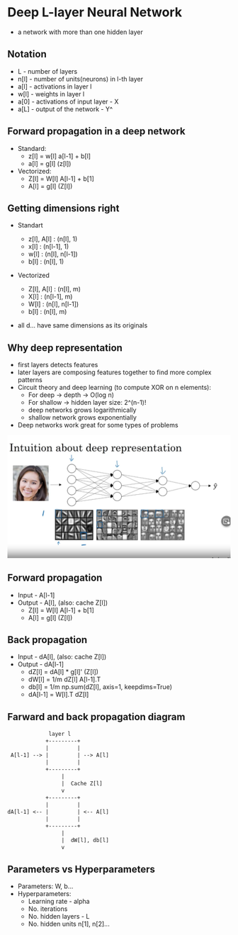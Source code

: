 # Deep L-layer Neural Network
- a network with more than one hidden layer
## Notation
- L - number of layers
- n[l] - number of units(neurons) in l-th layer
- a[l] - activations in layer l
- w[l] - weights in layer l
- a[0] - activations of input layer - X
- a[L] - output of the network - Y^

## Forward propagation in a deep network
- Standard:
    - z[l] = w[l] a[l-1] + b[l]
    - a[l] = g[l] (z[l])
- Vectorized:
    - Z[l] = W[l] A[l-1] + b[1]
    - A[l] = g[l] (Z[l])

## Getting dimensions right
- Standart
    - z[l], A[l] : (n[l], 1)
    - x[l] : (n[l-1], 1)
    - w[l] : (n[l], n[l-1])
    - b[l] : (n[l], 1)

- Vectorized
    - Z[l], A[l] : (n[l], m)
    - X[l] : (n[l-1], m)
    - W[l] : (n[l], n[l-1])
    - b[l] : (n[l], m)
- all d... have same dimensions as its originals

## Why deep representation
- first layers detects features
- later layers are composing features together to find more complex patterns
- Circuit theory and deep learning (to compute XOR on n elements):
    - For deep -> depth -> O(log n)
    - For shallow -> hidden layer size: 2^(n-1)!
    - deep networks grows logarithmically
    - shallow network grows exponentially
- Deep networks work great for some types of problems

![deep_nn_rep](../images/deep_nn_rep.png)


## Forward propagation
- Input - A[l-1]
- Output - A[l], (also: cache Z[l])
    - Z[l] = W[l] A[l-1] + b[1]
    - A[l] = g[l] (Z[l])

## Back propagation
- Input - dA[l], (also: cache Z[l])
- Output - dA[l-1]
    - dZ[l] = dA[l] * g[l]' (Z[l])
    - dW[l] = 1/m dZ[l] A[l-1].T
    - db[l] = 1/m np.sum(dZ[l], axis=1, keepdims=True)
    - dA[l-1] = W[l].T dZ[l]

## Farward and back propagation diagram

```
             layer l
            +---------+
            |         |
 A[l-1] --> |         | --> A[l]
            |         |
            +---------+
                 |
                 |  Cache Z[l]
                 v
            +---------+
            |         |
dA[l-1] <-- |         | <-- A[l]
            |         |
            +---------+
                 |
                 |  dW[l], db[l]
                 v
```

## Parameters vs Hyperparameters
- Parameters: W, b...
- Hyperparameters:
    - Learning rate - alpha
    - No. iterations
    - No. hidden layers - L
    - No. hidden units n[1], n[2]... 